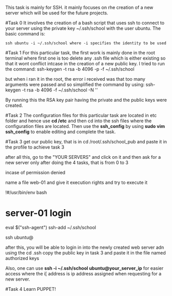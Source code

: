 This task is mainly for SSH. it mainly focuses on rhe creation of a new server which will be used for the future projects.

#Task 0
It involves the creation of a bash script that uses ssh to connect to your server using the private key ~/.ssh/school with the user ubuntu.
The basic command is:

	ssh ubuntu -i ~/.ssh/school where -i specifies the identity to be used


#Task 1
For this particular task, the first work is mainly done in the root terminal where first one is too delete any .ssh file which is either existing so that it wont conflict intcase in the creation of a new public key.
I tried to run the command:
	ssh-keygen -t rsa -b 4096 -p <preferred password> -f ~/.ssh/school

but when i ran it in the root, the error i received was that too many arguments were passed and so simplified the command by using:
	ssh-keygen -t rsa -b 4096 -f ~/.ssh/school -N '<preferred password>'

By running this the RSA key pair having the private and the public keys were created.

#Task 2
The configuration files for this particular task are located in etc folder and hence use <strong>cd /etc</strong> and then cd into the ssh files where the configuration files are located. Then use the <strong>ssh_config</strong> by using <strong>sudo vim ssh_config</strong> to enable editing and complete the task.

#Task 3
get our public key, that is in cd /root/.ssh/school_pub and paste it in the profile to achieve task 3

after all this, go to the  "YOUR SERVERS" and click on it and then ask for a new server only after doing the 4 tasks, that is from 0 to 3

incase of permission denied

name a file web-01 and give it execution rights and try to execute it

!#/usr/bin/env bash
# server-01 login
eval $("ssh-agent")
ssh-add ~/.ssh/school

ssh ubuntu@<ip-address>

after this, you will be able to login in into the newly created web server adn using the cd .ssh
copy the public key in task 3 and paste it in the file named authorized keys


Also, one can use <strong>ssh -i ~/.ssh/school ubuntu@your_server_ip</strong> for easier access where the i[ address is ip address assigned when requesting for a new server.

#Task 4
Learn PUPPET!
